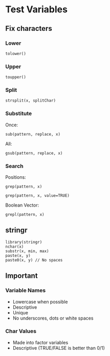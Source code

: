 # Test Variables

## Fix characters

### Lower
```
tolower()
```

### Upper
```
toupper()
```

### Split
```
strsplit(x, splitChar)
```

### Substitute
Once:
```
sub(pattern, replace, x)
```
All:
```
gsub(pattern, replace, x)
```
### Search
Positions:
```
grep(pattern, x)
```
```
grep(pattern, x, value=TRUE)
```
Boolean Vector:
```
grepl(pattern, x)
```

## stringr

```
library(stringr)
nchar(x)
substr(x, min, max)
paste(x, y)
paste0(x, y) // No spaces
```

## Important
### Variable Names
- Lowercase when possible
- Descriptive
- Unique
- No underscores, dots or white spaces

### Char Values
- Made into factor variables
- Descriptive (TRUE/FALSE is better than 0/1)
